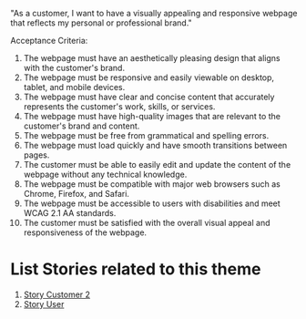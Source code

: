 "As a customer, I want to have a visually appealing and responsive webpage that reflects my personal or professional brand."

Acceptance Criteria:

1. The webpage must have an aesthetically pleasing design that aligns with the customer's brand.
2. The webpage must be responsive and easily viewable on desktop, tablet, and mobile devices.
3. The webpage must have clear and concise content that accurately represents the customer's work, skills, or services.
4. The webpage must have high-quality images that are relevant to the customer's brand and content.
5. The webpage must be free from grammatical and spelling errors.
6. The webpage must load quickly and have smooth transitions between pages.
7. The customer must be able to easily edit and update the content of the webpage without any technical knowledge.
8. The webpage must be compatible with major web browsers such as Chrome, Firefox, and Safari.
9. The webpage must be accessible to users with disabilities and meet WCAG 2.1 AA standards.
10. The customer must be satisfied with the overall visual appeal and responsiveness of the webpage.


# List Stories related to this theme
1. [Story Customer 2]("C:\Users\bryan\PycharmProjects\mywebclass-agile-docs\documentation\templates\theme\initiatives\epics\stories\story_customer2.md")
2. [Story User]("C:\Users\bryan\PycharmProjects\mywebclass-agile-docs\documentation\templates\theme\initiatives\epics\stories\story_user.md")